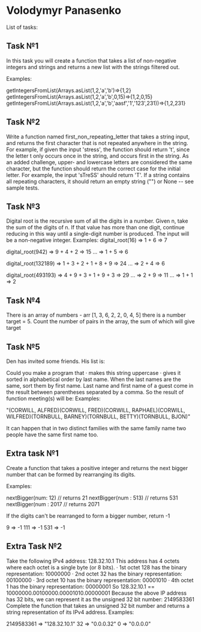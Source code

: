 # Volodymyr Panasenko

List of tasks:

## Task №1

In this task you will create a function that takes a list of non-negative integers and strings and returns a new list with the strings filtered out.

Examples:

getIntegersFromList(Arrays.asList(1,2,'a','b')=>{1,2}
getIntegersFromList(Arrays.asList(1,2,'a','b',0,15)=>{1,2,0,15}
getIntegersFromList(Arrays.asList(1,2,'a','b','aasf','1','123',231))=>{1,2,231}


## Task №2

Write a function named first_non_repeating_letter that takes a string input, and returns the first character that is not repeated anywhere in the string.
For example, if given the input 'stress', the function should return 't', since the letter t only occurs once in the string, and occurs first in the string.
As an added challenge, upper- and lowercase letters are considered the same character, but the function should return the correct case for the initial letter. For example, the input 'sTreSS' should return 'T'.
If a string contains all repeating characters, it should return an empty string ("") or None -- see sample tests.

## Task №3

Digital root is the recursive sum of all the digits in a number.
Given n, take the sum of the digits of n. If that value has more than one digit, continue reducing in this way until a single-digit number is produced. The input will be a non-negative integer.
Examples:
digital_root(16)
=> 1 + 6
=> 7

digital_root(942)
=> 9 + 4 + 2
=> 15 ...
=> 1 + 5
=> 6

digital_root(132189)
=> 1 + 3 + 2 + 1 + 8 + 9
=> 24 ...
=> 2 + 4
=> 6

digital_root(493193)
=> 4 + 9 + 3 + 1 + 9 + 3
=> 29 ...
=> 2 + 9
=> 11 ...
=> 1 + 1
=> 2


## Task №4

There is an array of numbers - arr [1, 3, 6, 2, 2, 0, 4, 5]
there is a number target = 5.
Count the number of pairs in the array, the sum of which will give target


## Task №5

Den has invited some friends. His list is:


Could you make a program that
· makes this string uppercase
· gives it sorted in alphabetical order by last name.
When the last names are the same, sort them by first name. Last name and first name of a guest come in the result between parentheses separated by a comma.
So the result of function meeting(s) will be:
Examples:

"(CORWILL, ALFRED)(CORWILL, FRED)(CORWILL, RAPHAEL)(CORWILL, WILFRED)(TORNBULL, BARNEY)(TORNBULL, BETTY)(TORNBULL, BJON)"


It can happen that in two distinct families with the same family name two people have the same first name too.



## Extra task №1

Create a function that takes a positive integer and returns the next bigger number that can be formed by rearranging its digits.

Examples:

nextBigger(num: 12)    // returns 21
nextBigger(num : 513)  //  returns 531
nextBigger(num : 2017  //  returns 2071


If the digits can't be rearranged to form a bigger number, return -1

9  =>  -1
111 =>  -1
531 =>  -1


## Extra Task №2

Take the following IPv4 address: 128.32.10.1
This address has 4 octets where each octet is a single byte (or 8 bits).
· 1st octet 128 has the binary representation: 10000000
· 2nd octet 32 has the binary representation: 00100000
· 3rd octet 10 has the binary representation: 00001010
· 4th octet 1 has the binary representation: 00000001
So 128.32.10.1 == 10000000.00100000.00001010.00000001
Because the above IP address has 32 bits, we can represent it as the unsigned 32 bit number: 2149583361
Complete the function that takes an unsigned 32 bit number and returns a string representation of its IPv4 address.
Examples:

2149583361  =>  "128.32.10.1"
32 =>   "0.0.0.32"
0  =>   "0.0.0.0"